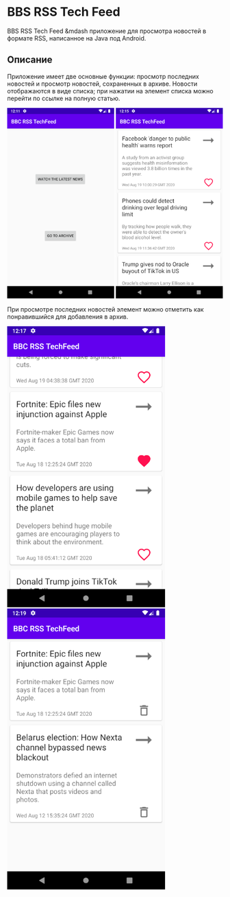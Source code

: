 # BBS RSS Tech Feed

BBS RSS Tech Feed &mdash приложение для просмотра новостей в формате RSS, написанное на Java под Android.

## Описание

Приложение имеет две основные функции: просмотр последних новостей и просмотр новостей, сохраненных в архиве. Новости отображаются в виде списка; при нажатии на элемент списка можно перейти по ссылке на полную статью.

<img src="https://github.com/kukichek/BbsRssTechFeed/blob/master/resources/launch_activity.png" alt="launch screen" width="250" style="display: inline-block"/>
<img src="https://github.com/kukichek/BbsRssTechFeed/blob/master/resources/latest_news_activity.png" alt="latest news" width="250" style="display: inline-block"/>

При просмотре последних новостей элемент можно отметить как понравившийся для добавления в архив.

![choosed fav news](https://github.com/kukichek/BbsRssTechFeed/blob/master/resources/choose_fav_news.png)
![archive news](https://github.com/kukichek/BbsRssTechFeed/blob/master/resources/archive_news.png)

